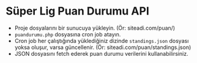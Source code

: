 # Süper Lig Puan Durumu API

- Proje dosyalarını bir sunucuya yükleyin. (Ör: siteadi.com/puan/)
- `puandurumu.php` dosyasına cron job atayın.
- Cron job her çalıştığında yüklediğiniz dizinde `standings.json` dosyası yoksa oluşur, varsa güncellenir. (Ör: siteadi.com/puan/standings.json)
- JSON dosyasını fetch ederek puan durumu verilerini kullanabilirsiniz.
